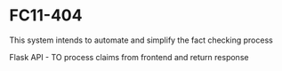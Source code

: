 # FC11-404

This system intends to automate and simplify the fact checking process

Flask API - TO process claims from frontend and return response
